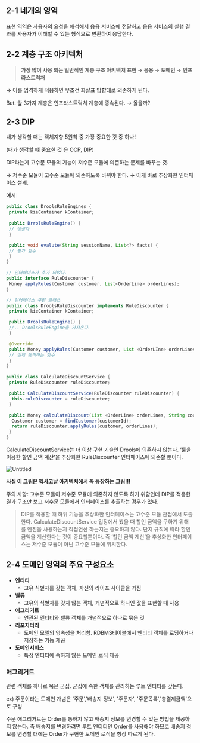 ## 2-1 네개의 영역



표현 역역은 사용자의 요청을 해석해서 응용 서비스에 전달하고 응용 서비스의 실행 결과를 사용자가 이해할 수 있는 형식으로 변환하여 응답한다.

## 2-2 계층 구조 아키텍처

> **가장 많이 사용 되는 일반적인 계층 구조 아키텍처                                                                                표현 → 응용 → 도메인 → 인프라스트럭쳐**
>

→ 이를 엄격하게 적용하면 무조건 화살표 방향대로 의존하게 된다.

But. 앞 3가지 계층은 인프라스트럭쳐 계층에 종속된다. → 옳을까?

## 2-3 DIP

내가 생각할 때는 객체지향 5원칙 중 가장 중요한 것 중 하나!

(내가 생각할 떄 중요한 것 은 OCP, DIP)

DIP라는게 고수문 모듈의 기능이 저수준 모듈에 의존하는 문제를 바꾸는 것.

→ 저수준 모듈이 고수준 모듈에 의존하도록 바꿔야 한다. → 이게 바로 추상화한 인터페이스 설계.

예시

```java
public class DroolsRuleEngines {
 private kieContainer kContainer;
 
 public DrrolsRuleEngine() {
 // 생성자
 }

 public void evalute(String sessionName, List<?> facts) {
 // 평가 함수
 }
}

// 인터페이스가 추가 되었다.
public interface RuleDiscounter {
 Money applyRules(Customer customer, List<OrderLine> orderLines);
}

// 인터페이스 구현 클래스
public class DroolsRuleDiscounter implements RuleDiscounter {
 private kieContainer kContainer;

 public DroolsRuleEngine() {
 //.. DroolsRuleEngine을 가져온다.
 }

 @Override
 public Money applyRules(Customer customer, List <OrderLIne> orderLines) {
 // 실제 동작하는 함수
 }
}

public class CalculateDiscountService {
 private RuleDiscounter ruleDiscounter;

 public CalculateDiscountService(RuleDiscounter ruleDiscounter) {
  this.ruleDiscounter = ruleDiscounter;
 }

 public Money calculateDiscount(List <OrderLine> orderLines, String coustomerId) {
  Customer customer = findCustomer(customerId);
  return ruleDiscounter.applyRules(customer, orderLines);
 }
}
```

CalculateDiscountService는 더 이상 구현 기술인 Drools에 의존하지 않는다. ‘룰을 이용한 할인 금액 계산’을 추상화한 RuleDiscounter 인터페이스에 의존할 뿐이다.

![Untitled](https://s3-us-west-2.amazonaws.com/secure.notion-static.com/2a56184e-f540-4730-94cd-2443e236c68f/Untitled.png)

**사실 이 그림은 헥사고날 아키텍처에서 꼭 등장하는 그림!!!**

주의 사항: 고수준 모듈이 저수준 모듈에 의존하지 않도록 하기 위함인데 DIP를 적용한 결과 구조만 보고 저수문 모듈에서 인터페이스를 추출하는 경우가 있다.

> DIP를 적용할 때 하위 기능을 추상화한 인터페이스는 고수준 모듈 관점에서 도출한다. CalculateDiscountService 입장에서 봤을 때 할인 금액을 구하기 위해 룰 엔진을 사용하는지 직접연산 하는지는 중요하지 않다. 단지 규칙에 따라 할인 금액을 계산한다는 것이 중요할뿐이다. 즉 ‘할인 금액 계산’을 추상화한 인터페이스는 저수준 모듈이 아닌 고수준 모듈에 위치한다.
>

## 2-4 도메인 영역의 주요 구성요소

- **엔티티**
    - 고유 식별자를 갖는 객체, 자신의 라이프 사이클을 가짐
- **밸류**
    - 고유의 식별자를 갖지 않는 객체, 개념적으로 하나인 값을 표현할 때 사용
- **애그리거트**
    - 연관된 엔티티와 밸류 객체를 개념적으로 하나로 묶은 것
- **리포지터리**
    - 도메인 모델의 영속성을 처리함. RDBMS테이블에서 엔티티 객체를 로딩하거나 저장하는 기능 제공
- **도메인서비스**
    - 특정 엔티티에 속하지 않은 도메인 로직 제공

### **애그리거트**

관련 객체를 하나로 묶은 군집. 군집에 속한 객체를 관리하는 루트 엔티티를 갖는다.

ex) 주문이라는 도메인 개념은 '주문','배송지 정보', '주문자', '주문목록','총결제금액'으로 구성


주문 애그리거트는 Order를 통하지 않고 배송지 정보를 변경할 수 있는 방법을 제공하지 않는다. 즉 배송지를 변경하려면 루트 엔티티인 Order를 사용해야 하므로 배송지 정보를 변경할 대에는 Order가 구현한 도메인 로직을 항상 따르게 된다.
